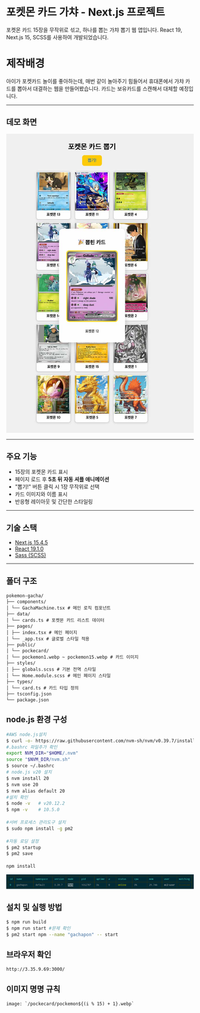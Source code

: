 # 포켓몬 카드 가챠 - Next.js 프로젝트

포켓몬 카드 15장을 무작위로 섞고, 하나를 뽑는 가챠 뽑기 웹 앱입니다.
React 19, Next.js 15, SCSS를 사용하여 개발되었습니다.

# 제작배경
아이가 포켓카드 놀이를 좋아하는데, 매번 같이 놀아주기 힘들어서
휴대폰에서 가챠 카드를 뽑아서 대결하는 웹을 만들어봤습니다.
카드는 보유카드를 스캔해서 대체할 예정입니다.

---

## 데모 화면

![preview](./readme-preview.jpg)

---

## 주요 기능

- 15장의 포켓몬 카드 표시
- 페이지 로드 후 **5초 뒤 자동 셔플 애니메이션**
- "뽑기!" 버튼 클릭 시 1장 무작위로 선택
- 카드 이미지와 이름 표시
- 반응형 레이아웃 및 간단한 스타일링

---

## 기술 스택

- [Next.js 15.4.5](https://nextjs.org/)
- [React 19.1.0](https://react.dev/)
- [Sass (SCSS)](https://sass-lang.com/)

---

## 폴더 구조
```
pokemon-gacha/
├── components/
│ └── GachaMachine.tsx # 메인 로직 컴포넌트
├── data/
│ └── cards.ts # 포켓몬 카드 리스트 데이터
├── pages/
│ ├── index.tsx # 메인 페이지
│ └── _app.tsx # 글로벌 스타일 적용
├── public/
│ └── pockecard/
│ └── pockemon1.webp ~ pockemon15.webp # 카드 이미지
├── styles/
│ ├── globals.scss # 기본 전역 스타일
│ └── Home.module.scss # 메인 페이지 스타일
├── types/
│ └── card.ts # 카드 타입 정의
├── tsconfig.json
└── package.json
```
## node.js 환경 구성

```bash
#AWS node.js설치
$ curl -o- https://raw.githubusercontent.com/nvm-sh/nvm/v0.39.7/install.sh | bash
#.bashrc 파일추가 확인
export NVM_DIR="$HOME/.nvm"
source "$NVM_DIR/nvm.sh"
$ source ~/.bashrc
# node.js v20 설치
$ nvm install 20
$ nvm use 20
$ nvm alias default 20
#설치 확인
$ node -v   # v20.12.2
$ npm -v    # 10.5.0

#서버 프로세스 관리도구 설치
$ sudo npm install -g pm2

#자동 로딩 설정
$ pm2 startup
$ pm2 save

npm install
```
![pm2](./readme-pm2.png)



## 설치 및 실행 방법
```bash
$ npm run build
$ npm run start #문제 확인
$ pm2 start npm --name "gachapon" -- start
```

## 브라우저 확인
```
http://3.35.9.69:3000/
```

## 이미지 명명 규칙
```
image: `/pockecard/pockemon${(i % 15) + 1}.webp`
```